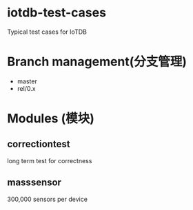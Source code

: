 # iotdb-test-cases

Typical test cases for IoTDB

# Branch management(分支管理)

* master
* rel/0.x

# Modules (模块)

## correctiontest

long term test for correctness

## masssensor

300,000 sensors per device